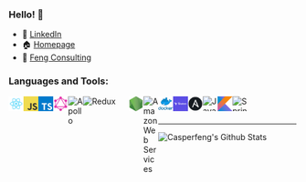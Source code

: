 ### Hello! 👋

<!--
**Casperfeng/Casperfeng** is a ✨ _special_ ✨ repository because its `README.md` (this file) appears on your GitHub profile. -->
- 🔗 [LinkedIn](https://www.linkedin.com/in/casperfeng)
- 🏠 [Homepage](https://www.casperfeng.com/)
- 💼 [Feng Consulting](https://www.fengconsulting.no/)

### Languages and Tools:

<img align="left" alt="React" width="26px" src="https://raw.githubusercontent.com/github/explore/80688e429a7d4ef2fca1e82350fe8e3517d3494d/topics/react/react.png" />

<img align="left" alt="JavaScript" width="26px" src="https://raw.githubusercontent.com/github/explore/80688e429a7d4ef2fca1e82350fe8e3517d3494d/topics/javascript/javascript.png" />
<img align="left" alt="Typescript" width="26px" src="https://raw.githubusercontent.com/github/explore/80688e429a7d4ef2fca1e82350fe8e3517d3494d/topics/typescript/typescript.png" />
<img align="left" alt="GraphQL" width="26px" src="https://raw.githubusercontent.com/github/explore/5c058a388828bb5fde0bcafd4bc867b5bb3f26f3/topics/graphql/graphql.png" />
<img align="left" alt="Apollo" width="26px" src="https://miro.medium.com/max/300/0*xdVGlEH7f9cRVaR-" />


<img align="left" alt="Redux" width="80px" height="26px" src="https://camo.githubusercontent.com/f28b5bc7822f1b7bb28a96d8d09e7d79169248fc/687474703a2f2f692e696d6775722e636f6d2f4a65567164514d2e706e67" />

<img align="left" alt="Node.js" width="26px" src="https://raw.githubusercontent.com/github/explore/80688e429a7d4ef2fca1e82350fe8e3517d3494d/topics/nodejs/nodejs.png" />

<img align="left" alt="Amazon Web Services" width="26px" src="https://pbs.twimg.com/profile_images/1217566226827759616/hM6lnfw8_400x400.jpg" />

<img align="left" alt="Docker" width="26px" src="https://raw.githubusercontent.com/github/explore/80688e429a7d4ef2fca1e82350fe8e3517d3494d/topics/docker/docker.png" />

<img align="left" alt="Terraform" width="26px" height="26px" src="https://raw.githubusercontent.com/github/explore/80688e429a7d4ef2fca1e82350fe8e3517d3494d/topics/terraform/terraform.png" />

<img align="left" alt="Ansible" width="26px" height="26px" src="https://raw.githubusercontent.com/github/explore/80688e429a7d4ef2fca1e82350fe8e3517d3494d/topics/ansible/ansible.png" />

<img align="left" alt="Java" width="26px" height="26px" src="https://ih1.redbubble.net/image.418233732.0994/flat,1000x1000,075,f.u1.jpg" />

<img align="left" alt="Kotlin" width="26px" height="26px" src="https://raw.githubusercontent.com/github/explore/80688e429a7d4ef2fca1e82350fe8e3517d3494d/topics/kotlin/kotlin.png" />

<img align="left" alt="Spring Framework" width="26px" height="26px" src="https://avatars0.githubusercontent.com/u/317776?s=200&v=4" />

<br />
<br />

---

<img align="left" alt="Casperfeng's Github Stats" src="https://github-readme-stats.vercel.app/api?username=Casperfeng&show_icons=true&hide_border=true&hide=issues,stars&count_private=true" />
